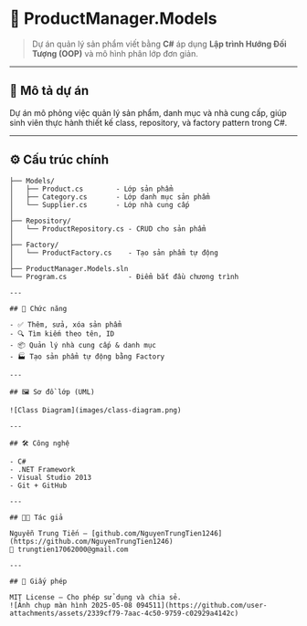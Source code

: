 # 🛒 ProductManager.Models

> Dự án quản lý sản phẩm viết bằng **C#** áp dụng **Lập trình Hướng Đối Tượng (OOP)** và mô hình phân lớp đơn giản.

---

## 🧱 Mô tả dự án

Dự án mô phỏng việc quản lý sản phẩm, danh mục và nhà cung cấp, giúp sinh viên thực hành thiết kế class, repository, và factory pattern trong C#.

---

## ⚙️ Cấu trúc chính

```plaintext
├── Models/
│   ├── Product.cs        - Lớp sản phẩm
│   ├── Category.cs       - Lớp danh mục sản phẩm
│   └── Supplier.cs       - Lớp nhà cung cấp
│
├── Repository/
│   └── ProductRepository.cs - CRUD cho sản phẩm
│
├── Factory/
│   └── ProductFactory.cs    - Tạo sản phẩm tự động
│
├── ProductManager.Models.sln
└── Program.cs               - Điểm bắt đầu chương trình

---

## 🚀 Chức năng

- ✅ Thêm, sửa, xóa sản phẩm
- 🔍 Tìm kiếm theo tên, ID
- 📦 Quản lý nhà cung cấp & danh mục
- 🏭 Tạo sản phẩm tự động bằng Factory

---

## 🖼️ Sơ đồ lớp (UML)

![Class Diagram](images/class-diagram.png)

---

## 🛠 Công nghệ

- C#
- .NET Framework
- Visual Studio 2013
- Git + GitHub

---

## 👨‍🎓 Tác giả

Nguyễn Trung Tiến – [github.com/NguyenTrungTien1246](https://github.com/NguyenTrungTien1246)  
📧 trungtien17062000@gmail.com

---

## 📄 Giấy phép

MIT License – Cho phép sử dụng và chia sẻ.
![Ảnh chụp màn hình 2025-05-08 094511](https://github.com/user-attachments/assets/2339cf79-7aac-4c50-9759-c02929a4142c)
